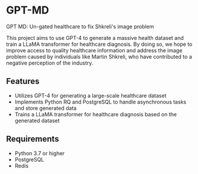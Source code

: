 # GPT-MD

GPT MD: Un-gated healthcare to fix Shkreli's image problem

This project aims to use GPT-4 to generate a massive health dataset and train a LLaMA transformer for healthcare diagnosis. By doing so, we hope to improve access to quality healthcare information and address the image problem caused by individuals like Martin Shkreli, who have contributed to a negative perception of the industry.

## Features

- Utilizes GPT-4 for generating a large-scale healthcare dataset
- Implements Python RQ and PostgreSQL to handle asynchronous tasks and store generated data
- Trains a LLaMA transformer for healthcare diagnosis based on the generated dataset

## Requirements

- Python 3.7 or higher
- PostgreSQL
- Redis
